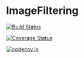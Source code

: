 # ImageFiltering

[![Build Status](https://travis-ci.org/JuliaImages/ImageFiltering.jl.svg?branch=master)](https://travis-ci.org/JuliaImages/ImageFiltering.jl)

[![Coverage Status](https://coveralls.io/repos/JuliaImages/ImageFiltering.jl/badge.svg?branch=master&service=github)](https://coveralls.io/github/JuliaImages/ImageFiltering.jl?branch=master)

[![codecov.io](http://codecov.io/github/JuliaImages/ImageFiltering.jl/coverage.svg?branch=master)](http://codecov.io/github/JuliaImages/ImageFiltering.jl?branch=master)
